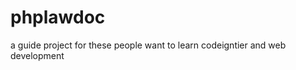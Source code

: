 phplawdoc
=========

a guide project for these people want to learn codeigntier and web development
